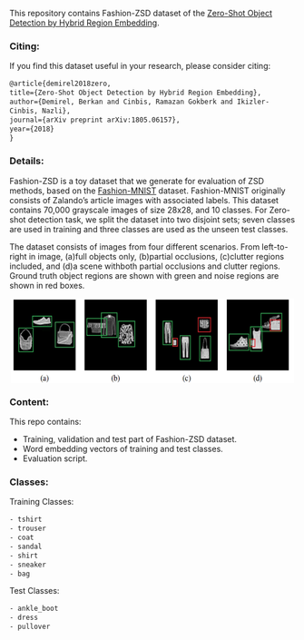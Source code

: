 This repository contains Fashion-ZSD dataset of the [Zero-Shot Object Detection by Hybrid Region Embedding](https://arxiv.org/pdf/1805.06157.pdf).

### Citing:

If you find this dataset useful in your research, please consider citing:

    @article{demirel2018zero,
    title={Zero-Shot Object Detection by Hybrid Region Embedding},
    author={Demirel, Berkan and Cinbis, Ramazan Gokberk and Ikizler-Cinbis, Nazli},
    journal={arXiv preprint arXiv:1805.06157},
    year={2018}
    }


### Details:

Fashion-ZSD is a toy dataset that we generate for evaluation of ZSD methods, based on the [Fashion-MNIST](https://github.com/zalandoresearch/fashion-mnist) dataset. Fashion-MNIST originally consists of Zalando’s article images with associated labels. This dataset contains 70,000 grayscale images of size 28x28, and 10 classes. For Zero-shot detection task, we split the dataset into two disjoint sets; seven classes are used in training and three classes are used as the unseen test classes.

The dataset consists of images from four different scenarios. From left-to-right in image, (a)full objects only, (b)partial occlusions, (c)clutter regions included, and (d)a scene withboth partial occlusions and clutter regions. Ground truth object regions are shown with green and noise regions are shown in red boxes.

<p align="center">
<img src="data.png" align="center" width="500px" height="150px"/>
</p>


### Content:
This repo contains:
* Training, validation and test part of Fashion-ZSD dataset.
* Word embedding vectors of training and test classes.
* Evaluation script.

### Classes:

Training Classes:

    - tshirt
    - trouser
    - coat
    - sandal
    - shirt
    - sneaker
    - bag

Test Classes:

    - ankle_boot
    - dress
    - pullover
